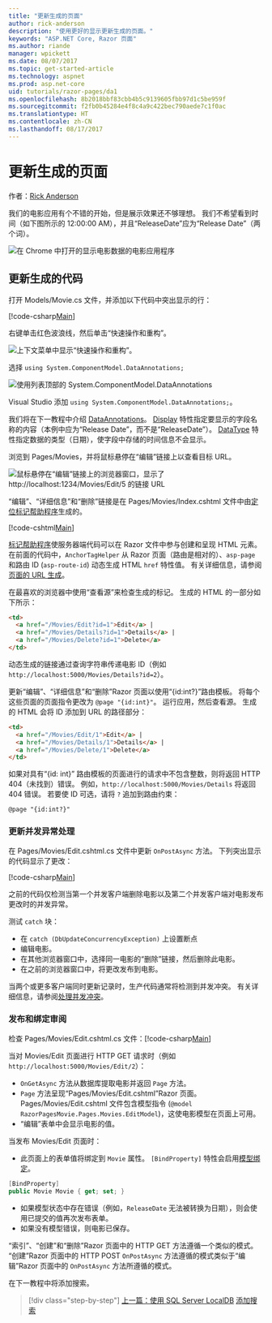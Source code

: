 ```yaml
---
title: "更新生成的页面"
author: rick-anderson
description: "使用更好的显示更新生成的页面。"
keywords: "ASP.NET Core, Razor 页面"
ms.author: riande
manager: wpickett
ms.date: 08/07/2017
ms.topic: get-started-article
ms.technology: aspnet
ms.prod: asp.net-core
uid: tutorials/razor-pages/da1
ms.openlocfilehash: 8b2018bbf83cbb4b5c9139605fbb97d1c5be959f
ms.sourcegitcommit: f2fb0b45284e4f8c4a9c422bec790aede7c1f0ac
ms.translationtype: HT
ms.contentlocale: zh-CN
ms.lasthandoff: 08/17/2017
---
```

# <a name="updating-the-generated-pages"></a>更新生成的页面

作者：[Rick Anderson](https://twitter.com/RickAndMSFT)

我们的电影应用有个不错的开始，但是展示效果还不够理想。 我们不希望看到时间（如下图所示的 12:00:00 AM），并且“ReleaseDate”应为“Release Date”（两个词）。

![在 Chrome 中打开的显示电影数据的电影应用程序](sql/_static/m55.png)

## <a name="update-the-generated-code"></a>更新生成的代码

打开 Models/Movie.cs 文件，并添加以下代码中突出显示的行：

[!code-csharp[Main](razor-pages-start/sample/RazorPagesMovie/Models/MovieDate.cs?name=snippet_1&highlight=10-11)]

右键单击红色波浪线，然后单击“快速操作和重构”。

  ![上下文菜单中显示“快速操作和重构”。](da1/qa.png)


选择 `using System.ComponentModel.DataAnnotations;`

  ![使用列表顶部的 System.ComponentModel.DataAnnotations](da1/da.png)

  Visual Studio 添加 `using System.ComponentModel.DataAnnotations;`。

我们将在下一教程中介绍 [DataAnnotations](http://msdn.microsoft.com/library/system.componentmodel.dataannotations.aspx)。 [Display](https://msdn.microsoft.com/library/system.componentmodel.dataannotations.displayattribute.aspx) 特性指定要显示的字段名称的内容（本例中应为“Release Date”，而不是“ReleaseDate”）。 [DataType](https://msdn.microsoft.com/library/system.componentmodel.dataannotations.datatypeattribute.aspx) 特性指定数据的类型（日期），使字段中存储的时间信息不会显示。

浏览到 Pages/Movies，并将鼠标悬停在“编辑”链接上以查看目标 URL。

![鼠标悬停在“编辑”链接上的浏览器窗口，显示了 http://localhost:1234/Movies/Edit/5 的链接 URL](da1/edit7.png)

“编辑”、“详细信息”和“删除”链接是在 Pages/Movies/Index.cshtml 文件中由[定位标记帮助程序](xref:mvc/views/tag-helpers/builtin-th/AnchorTagHelper)生成的。

[!code-cshtml[Main](razor-pages-start\snapshot_sample\RazorPagesMovie\Pages\Movie\Index.cshtml?highlight=16-18&range=32-)]

[标记帮助程序](xref:mvc/views/tag-helpers/intro)使服务器端代码可以在 Razor 文件中参与创建和呈现 HTML 元素。 在前面的代码中，`AnchorTagHelper` 从 Razor 页面（路由是相对的）、`asp-page` 和路由 ID (`asp-route-id`) 动态生成 HTML `href` 特性值。 有关详细信息，请参阅[页面的 URL 生成](xref:mvc/razor-pages/index#url-generation-for-pages)。

在最喜欢的浏览器中使用“查看源”来检查生成的标记。 生成的 HTML 的一部分如下所示：

```html
<td>
  <a href="/Movies/Edit?id=1">Edit</a> |
  <a href="/Movies/Details?id=1">Details</a> |
  <a href="/Movies/Delete?id=1">Delete</a>
</td>

```

动态生成的链接通过查询字符串传递电影 ID（例如 `http://localhost:5000/Movies/Details?id=2`）。 

更新“编辑”、“详细信息”和“删除”Razor 页面以使用“{id:int?}”路由模板。 将每个这些页面的页面指令更改为 `@page "{id:int}"`。 运行应用，然后查看源。 生成的 HTML 会将 ID 添加到 URL 的路径部分：

```html
<td>
  <a href="/Movies/Edit/1">Edit</a> |
  <a href="/Movies/Details/1">Details</a> |
  <a href="/Movies/Delete/1">Delete</a>
</td>
```

如果对具有“{id: int}” 路由模板的页面进行的请求中不包含整数，则将返回 HTTP 404（未找到）错误。 例如，`http://localhost:5000/Movies/Details` 将返回 404 错误。 若要使 ID 可选，请将 `?` 追加到路由约束：

 ```cshtml
@page "{id:int?}"
```

### <a name="update-concurrency-exception-handling"></a>更新并发异常处理

在 Pages/Movies/Edit.cshtml.cs 文件中更新 `OnPostAsync` 方法。 下列突出显示的代码显示了更改：

[!code-csharp[Main](razor-pages-start/snapshot_sample/RazorPagesMovie/Pages/Movie/Edit.cshtml.cs?name=snippet1&highlight=17-24)]

之前的代码仅检测当第一个并发客户端删除电影以及第二个并发客户端对电影发布更改时的并发异常。

测试 `catch` 块：

* 在 `catch (DbUpdateConcurrencyException)` 上设置断点
* 编辑电影。
* 在其他浏览器窗口中，选择同一电影的“删除”链接，然后删除此电影。
* 在之前的浏览器窗口中，将更改发布到电影。

当两个或更多客户端同时更新记录时，生产代码通常将检测到并发冲突。 有关详细信息，请参阅[处理并发冲突](xref:data/ef-mvc/concurrency)。

### <a name="posting-and-binding-review"></a>发布和绑定审阅

检查 Pages/Movies/Edit.cshtml.cs 文件：[!code-csharp[Main](razor-pages-start/snapshot_sample/RazorPagesMovie/Pages/Movie/Edit.cshtml.cs?name=snippet2)]

当对 Movies/Edit 页面进行 HTTP GET 请求时（例如 `http://localhost:5000/Movies/Edit/2`）：

* `OnGetAsync` 方法从数据库提取电影并返回 `Page` 方法。 
* `Page` 方法呈现“Pages/Movies/Edit.cshtml”Razor 页面。 Pages/Movies/Edit.cshtml 文件包含模型指令 (`@model RazorPagesMovie.Pages.Movies.EditModel`)，这使电影模型在页面上可用。
* “编辑”表单中会显示电影的值。

当发布 Movies/Edit 页面时：

* 此页面上的表单值将绑定到 `Movie` 属性。 `[BindProperty]` 特性会启用[模型绑定](xref:mvc/models/model-binding)。

```csharp
[BindProperty]
public Movie Movie { get; set; }
```

* 如果模型状态中存在错误（例如，`ReleaseDate` 无法被转换为日期），则会使用已提交的值再次发布表单。
* 如果没有模型错误，则电影已保存。

“索引”、“创建”和“删除”Razor 页面中的 HTTP GET 方法遵循一个类似的模式。 “创建”Razor 页面中的 HTTP POST `OnPostAsync` 方法遵循的模式类似于“编辑”Razor 页面中的 `OnPostAsync` 方法所遵循的模式。

在下一教程中将添加搜索。

>[!div class="step-by-step"]
[上一篇：使用 SQL Server LocalDB](xref:tutorials/razor-pages/sql)
[添加搜索](xref:tutorials/razor-pages/search)
